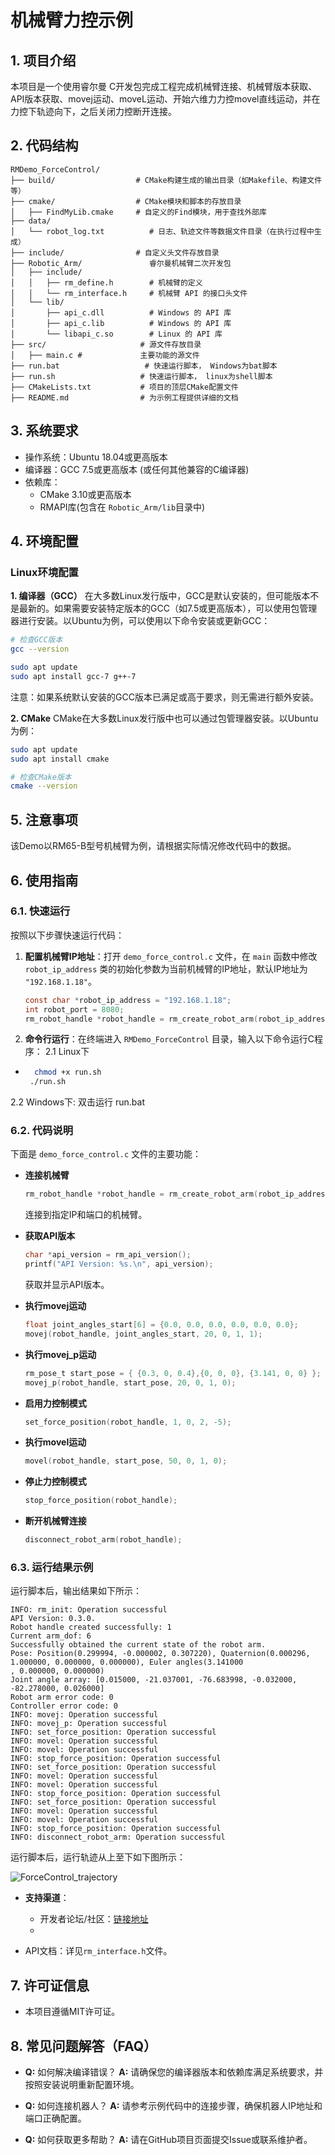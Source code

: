 # 机械臂力控示例
## **1. 项目介绍**
本项目是一个使用睿尔曼 C开发包完成工程完成机械臂连接、机械臂版本获取、API版本获取、movej运动、moveL运动、开始六维力力控movel直线运动，并在力控下轨迹向下，之后关闭力控断开连接。

## **2. 代码结构**
```
RMDemo_ForceControl/
├── build/                  # CMake构建生成的输出目录（如Makefile、构建文件等）
├── cmake/                  # CMake模块和脚本的存放目录
│   ├── FindMyLib.cmake     # 自定义的Find模块，用于查找外部库
├── data/
│   └── robot_log.txt          # 日志、轨迹文件等数据文件目录（在执行过程中生成）
├── include/                # 自定义头文件存放目录
├── Robotic_Arm/               睿尔曼机械臂二次开发包
│   ├── include/
│   │   ├── rm_define.h        # 机械臂的定义
│   │   └── rm_interface.h     # 机械臂 API 的接口头文件
│   └── lib/
│       ├── api_c.dll          # Windows 的 API 库
│       ├── api_c.lib          # Windows 的 API 库
│       └── libapi_c.so        # Linux 的 API 库
├── src/                     # 源文件存放目录
│   ├── main.c #             主要功能的源文件
├── run.bat                   # 快速运行脚本， Windows为bat脚本
├── run.sh                   # 快速运行脚本， linux为shell脚本
├── CMakeLists.txt           # 项目的顶层CMake配置文件
├── README.md                # 为示例工程提供详细的文档

```
## **3. 系统要求**

- 操作系统：Ubuntu 18.04或更高版本
- 编译器：GCC 7.5或更高版本 (或任何其他兼容的C编译器)
- 依赖库：
  - CMake 3.10或更高版本
  - RMAPI库(包含在 `Robotic_Arm/lib`目录中)

## 4. 环境配置

### Linux环境配置

**1. 编译器（GCC）**
在大多数Linux发行版中，GCC是默认安装的，但可能版本不是最新的。如果需要安装特定版本的GCC（如7.5或更高版本），可以使用包管理器进行安装。以Ubuntu为例，可以使用以下命令安装或更新GCC：

```bash
# 检查GCC版本
gcc --version

sudo apt update
sudo apt install gcc-7 g++-7  
```

注意：如果系统默认安装的GCC版本已满足或高于要求，则无需进行额外安装。

**2. CMake**
CMake在大多数Linux发行版中也可以通过包管理器安装。以Ubuntu为例：

```bash
sudo apt update
sudo apt install cmake

# 检查CMake版本
cmake --version
```

## **5. 注意事项**

该Demo以RM65-B型号机械臂为例，请根据实际情况修改代码中的数据。

## **6. 使用指南**

### **6.1. 快速运行**

按照以下步骤快速运行代码：

1. **配置机械臂IP地址**：打开 `demo_force_control.c` 文件，在 `main` 函数中修改 `robot_ip_address` 类的初始化参数为当前机械臂的IP地址，默认IP地址为 `"192.168.1.18"`。

    ```C
    const char *robot_ip_address = "192.168.1.18";
    int robot_port = 8080;
    rm_robot_handle *robot_handle = rm_create_robot_arm(robot_ip_address, robot_port);
    ```

2. **命令行运行**：在终端进入 `RMDemo_ForceControl` 目录，输入以下命令运行C程序：
   2.1 Linux下
* ```bash
    chmod +x run.sh
   ./run.sh
    ```

2.2  Windows下: 双击运行 run.bat


### **6.2. 代码说明**

下面是 `demo_force_control.c` 文件的主要功能：


- **连接机械臂**
    ```C
    rm_robot_handle *robot_handle = rm_create_robot_arm(robot_ip_address, robot_port);
    ```
  连接到指定IP和端口的机械臂。

- **获取API版本**

    ```C
    char *api_version = rm_api_version();
    printf("API Version: %s.\n", api_version);
    ```
  获取并显示API版本。

- **执行movej运动**

    ```C
    float joint_angles_start[6] = {0.0, 0.0, 0.0, 0.0, 0.0, 0.0};
    movej(robot_handle, joint_angles_start, 20, 0, 1, 1);
    ```

- **执行movej_p运动**

    ```C
    rm_pose_t start_pose = { {0.3, 0, 0.4},{0, 0, 0}, {3.141, 0, 0} };
    movej_p(robot_handle, start_pose, 20, 0, 1, 0);
    ```

- **启用力控制模式**

    ```C
    set_force_position(robot_handle, 1, 0, 2, -5);
    ```

- **执行movel运动**

    ```C
    movel(robot_handle, start_pose, 50, 0, 1, 0);
    ```

- **停止力控制模式**

    ```C
    stop_force_position(robot_handle);
    ```

- **断开机械臂连接**

    ```C
    disconnect_robot_arm(robot_handle);
    ```


### **6.3. 运行结果示例**

运行脚本后，输出结果如下所示：

```
INFO: rm_init: Operation successful
API Version: 0.3.0.
Robot handle created successfully: 1
Current arm_dof: 6
Successfully obtained the current state of the robot arm.
Pose: Position(0.299994, -0.000002, 0.307220), Quaternion(0.000296, 1.000000, 0.000000, 0.000000), Euler angles(3.141000
, 0.000000, 0.000000)
Joint angle array: [0.015000, -21.037001, -76.683998, -0.032000, -82.278000, 0.026000]
Robot arm error code: 0
Controller error code: 0
INFO: movej: Operation successful
INFO: movej_p: Operation successful
INFO: set_force_position: Operation successful
INFO: movel: Operation successful
INFO: movel: Operation successful
INFO: stop_force_position: Operation successful
INFO: set_force_position: Operation successful
INFO: movel: Operation successful
INFO: movel: Operation successful
INFO: stop_force_position: Operation successful
INFO: set_force_position: Operation successful
INFO: movel: Operation successful
INFO: movel: Operation successful
INFO: stop_force_position: Operation successful
INFO: disconnect_robot_arm: Operation successful
```
运行脚本后，运行轨迹从上至下如下图所示：

![ForceControl_trajectory](ForceControl_trajectory.png)



* **支持渠道**：

    + 开发者论坛/社区：[链接地址](https://bbs.realman-robotics.cn)
    + 

- API文档：详见`rm_interface.h`文件。


## **7. 许可证信息**

* 本项目遵循MIT许可证。

## **8. 常见问题解答（FAQ）**


- **Q:** 如何解决编译错误？
  **A:** 请确保您的编译器版本和依赖库满足系统要求，并按照安装说明重新配置环境。

- **Q:** 如何连接机器人？
  **A:** 请参考示例代码中的连接步骤，确保机器人IP地址和端口正确配置。

- **Q:** 如何获取更多帮助？
  **A:** 请在GitHub项目页面提交Issue或联系维护者。
